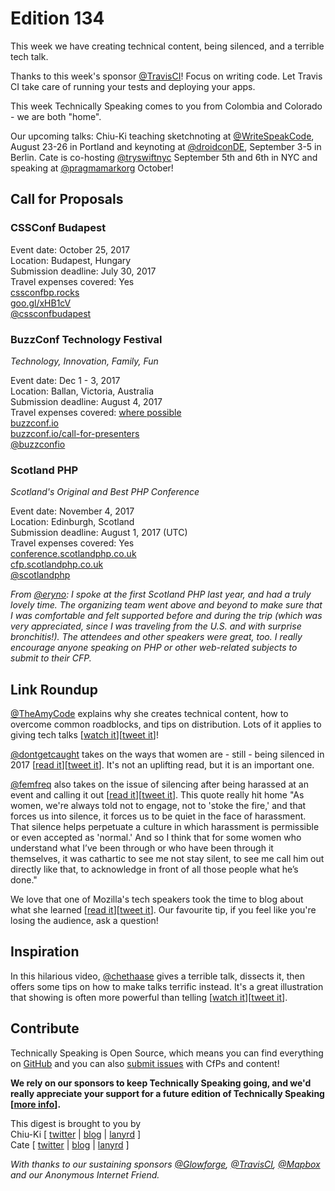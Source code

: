 # Edition 134

This week we have creating technical content, being silenced, and a terrible tech talk.

Thanks to this week's sponsor [@TravisCI](http://twitter.com/travisci)! Focus on writing code. Let Travis CI take care of running your tests and deploying your apps.

This week Technically Speaking comes to you from Colombia and Colorado - we are both "home".

Our upcoming talks: Chiu-Ki teaching sketchnoting at [@WriteSpeakCode](https://twitter.com/WriteSpeakCode/status/882998404326072320), August 23-26 in Portland and keynoting at [@droidconDE](https://twitter.com/droidconDE/status/886944841036423169), September 3-5 in Berlin. Cate is co-hosting [@tryswiftnyc](http://twitter.com/tryswiftnyc) September 5th and 6th in NYC and speaking at [@pragmamarkorg](http://twitter.com/pragmamarkorg) October!


## Call for Proposals

### CSSConf Budapest

Event date: October 25, 2017  
Location: Budapest, Hungary  
Submission deadline: July 30, 2017  
Travel expenses covered: Yes  
[cssconfbp.rocks](http://cssconfbp.rocks)  
[goo.gl/xHB1cV](https://goo.gl/xHB1cV)  
[@cssconfbudapest](https://twitter.com/cssconfbudapest)  


### BuzzConf Technology Festival
*Technology, Innovation, Family, Fun*

Event date: Dec 1 - 3, 2017  
Location: Ballan, Victoria, Australia  
Submission deadline: August 4, 2017  
Travel expenses covered: [where possible](https://github.com/catehstn/technically-speaking/issues/433)  
[buzzconf.io](https://buzzconf.io)  
[buzzconf.io/call-for-presenters](https://buzzconf.io/call-for-presenters)  
[@buzzconfio](https://twitter.com/buzzconfio)


### Scotland PHP
*Scotland's Original and Best PHP Conference*

Event date: November 4, 2017  
Location: Edinburgh, Scotland  
Submission deadline: August 1, 2017 (UTC)  
Travel expenses covered: Yes  
[conference.scotlandphp.co.uk](https://conference.scotlandphp.co.uk/)  
[cfp.scotlandphp.co.uk](https://cfp.scotlandphp.co.uk/)  
[@scotlandphp](https://twitter.com/scotlandphp)  

*From [@eryno](https://twitter.com/eryno): I spoke at the first Scotland PHP last year, and had a truly lovely time. The organizing team went above and beyond to make sure that I was comfortable and felt supported before and during the trip (which was very appreciated, since I was traveling from the U.S. and with surprise bronchitis!). The attendees and other speakers were great, too. I really encourage anyone speaking on PHP or other web-related subjects to submit to their CFP.*

## Link Roundup

[@TheAmyCode](https://twitter.com/TheAmyCode) explains why she creates technical content, how to overcome common roadblocks, and tips on distribution. Lots of it applies to giving tech talks [[watch it](https://www.youtube.com/watch?v=5gO7uldK7Ag)][[tweet it](https://twitter.com/home?status=Creating%20Technical%20Content%20by%20%40TheAmyCode%20https%3A//www.youtube.com/watch?v=5gO7uldK7Ag%20via%20%40techspeakdigest)]!

[@dontgetcaught](http://twitter.com/dontgetcaught) takes on the ways that women are - still - being silenced in 2017 [[read it](http://eloquentwoman.blogspot.com/2017/07/same-as-it-ever-was-we-dont-want-to.html)][[tweet it](https://twitter.com/home?status=Same%20as%20it%20ever%20was%3A%20We%20don't%20want%20to%20listen%20to%20eloquent%20women%20by%20%40dontgetcaught%20http%3A//eloquentwoman.blogspot.com/2017/07/same-as-it-ever-was-we-dont-want-to.html%20via%20%40techspeakdigest)]. It's not an uplifting read, but it is an important one.

[@femfreq](http://twitter.com/femfreq) also takes on the issue of silencing after being harassed at an event and calling it out [[read it](https://www.polygon.com/platform/amp/features/2017/6/27/15880582/anita-sarkeesian-garbage-human-vidcon-interview)][[tweet it](https://twitter.com/home?status=Anita%20Sarkeesian's%20astounding%20'garbage%20human'%20moment%20%40femfreq%20https%3A//www.polygon.com/platform/amp/features/2017/6/27/15880582/anita-sarkeesian-garbage-human-vidcon-interview%20via%20%40techspeakdigest)]. This quote really hit home "As women, we're always told not to engage, not to 'stoke the fire,' and that forces us into silence, it forces us to be quiet in the face of harassment. That silence helps perpetuate a culture in which harassment is permissible or even accepted as 'normal.' And so I think that for some women who understand what I’ve been through or who have been through it themselves, it was cathartic to see me not stay silent, to see me call him out directly like that, to acknowledge in front of all those people what he’s done."

We love that one of Mozilla's tech speakers took the time to blog about what she learned [[read it](http://gloriadwomoh.me/blog/lessons-talk-coaching-session/)][[tweet it](https://twitter.com/home?status=Talk%20Coaching%3A%20Few%20Lessons%20to%20Keep%20in%20Mind%20by%20%40mozTechSpeakers%20http%3A//gloriadwomoh.me/blog/lessons-talk-coaching-session%20via%20%40techspeakdigest)]. Our favourite tip, if you feel like you're losing the audience, ask a question!

## Inspiration

In this hilarious video, [@chethaase](https://twitter.com/chethaase) gives a terrible talk, dissects it, then offers some tips on how to make talks terrific instead. It's a great illustration that showing is often more powerful than telling
[[watch it](https://www.youtube.com/watch?v=osVpqz10UP8)][[tweet it](https://twitter.com/home?status=Top%20Tips%20for%20Terrible%20Tech%20Talks%20by%20%40chethaase%20by%20https%3A//www.youtube.com/watch?v=osVpqz10UP8%20via%20%40techspeakdigest)].


## Contribute

Technically Speaking is Open Source, which means you can find everything on [GitHub](https://github.com/catehstn/technically-speaking/) and you can also [submit issues](https://github.com/catehstn/technically-speaking/issues/new) with CfPs and content!

**We rely on our sponsors to keep Technically Speaking going, and we'd really appreciate your support for a future edition of Technically Speaking [[more info](http://www.techspeak.email/sponsorship/)].**  


This digest is brought to you by  
Chiu-Ki [ [twitter](https://twitter.com/chiuki) | [blog](http://blog.sqisland.com/) | [lanyrd](http://lanyrd.com/profile/chiuki/) ]  
Cate [ [twitter](https://twitter.com/catehstn) | [blog](http://www.cate.blog/) | [lanyrd](http://lanyrd.com/profile/catehstn/) ]

*With thanks to our sustaining sponsors [@Glowforge](http://twitter.com/glowforge), [@TravisCI](http://twitter.com/travisci), [@Mapbox](http://twitter.com/mapbox) and our Anonymous Internet Friend.*

